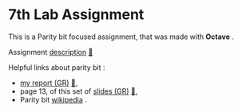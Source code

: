 # 7th Lab Assignment

This is a Parity bit focused assignment, that was made with **Octave** . 


Assignment [description](https://github.com/tsingi-chris/CSD-Auth/blob/main/4th%20Semester/Digital%20Communications/7th-Lab/Lab07.pdf) [💾](https://github.com/tsingi-chris/CSD-Auth/raw/main/4th%20Semester/Digital%20Communications/7th-Lab/Lab07.pdf) 

Helpful links about parity bit :
* [my report (GR)](https://github.com/tsingi-chris/CSD-Auth/blob/main/4th%20Semester/Digital%20Communications/7th-Lab/Lab%20Report.pdf) [💾](https://github.com/tsingi-chris/CSD-Auth/raw/main/4th%20Semester/Digital%20Communications/7th-Lab/Lab%20Report.pdf),
* page 13, of this set of [slides (GR)](https://github.com/tsingi-chris/CSD-Auth/blob/main/4th%20Semester/Digital%20Communications/Slides/5.%20%CE%91%CE%BD%CE%AF%CF%87%CE%BD%CE%B5%CF%85%CF%83%CE%B7%20%CE%BA%CE%B1%CE%B9%20%CE%94%CE%B9%CF%8C%CF%81%CE%B8%CF%89%CF%83%CE%B7%20%CE%A3%CF%86%CE%B1%CE%BB%CE%BC%CE%AC%CF%84%CF%89%CE%BD/06-Error%20handling-2021-SLIDES.pdf) [💾](https://github.com/tsingi-chris/CSD-Auth/raw/main/4th%20Semester/Digital%20Communications/Slides/5.%20%CE%91%CE%BD%CE%AF%CF%87%CE%BD%CE%B5%CF%85%CF%83%CE%B7%20%CE%BA%CE%B1%CE%B9%20%CE%94%CE%B9%CF%8C%CF%81%CE%B8%CF%89%CF%83%CE%B7%20%CE%A3%CF%86%CE%B1%CE%BB%CE%BC%CE%AC%CF%84%CF%89%CE%BD/06-Error%20handling-2021-SLIDES.pdf),
* Parity bit [wikipedia](https://en.wikipedia.org/wiki/Parity_bit) .